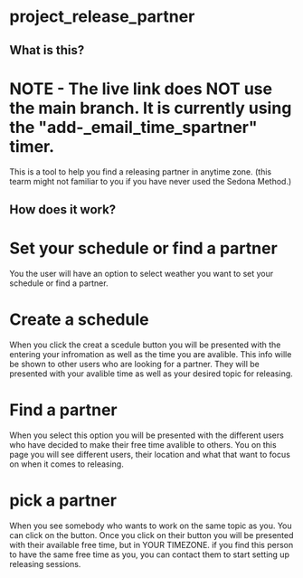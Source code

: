 

# project_release_partner

## What is this?
# NOTE - The live link does NOT use the main branch. It is currently using the "add-_email_time_spartner" timer.

This is a tool to help you find a releasing partner in anytime zone. (this tearm might not familiar to you if you have never used the Sedona Method.)

## How does it work?

# Set your schedule or find a partner
You the user will have an option to select weather you want to set your schedule or find a partner.

# Create a schedule
When you click the creat a scedule button you will be presented with the entering your infromation as well as the time you are avalible. This info wille be shown to other users who are looking for a partner. They will be presented with your avalible time as well as your desired topic for releasing.
# Find a partner 

When you select this option you will be presented with the different users who have decided to make their free time avalible to others. You on this page you will see different users, their location and what that want to focus on when it comes to releasing.

# pick a partner
When you see somebody who wants to work on the same topic as you. You can click on the button. Once you click on their button you will be presented with their available free time, but in YOUR TIMEZONE. if you find this person to have the same free time as you, you can contact them to start setting up releasing sessions.

